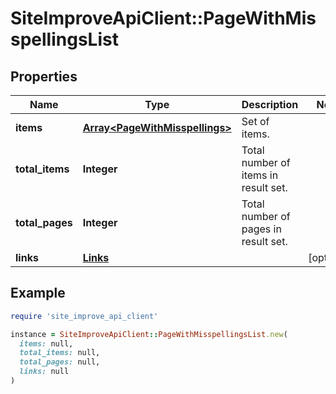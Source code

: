 # SiteImproveApiClient::PageWithMisspellingsList

## Properties

| Name | Type | Description | Notes |
| ---- | ---- | ----------- | ----- |
| **items** | [**Array&lt;PageWithMisspellings&gt;**](PageWithMisspellings.md) | Set of items. |  |
| **total_items** | **Integer** | Total number of items in result set. |  |
| **total_pages** | **Integer** | Total number of pages in result set. |  |
| **links** | [**Links**](Links.md) |  | [optional] |

## Example

```ruby
require 'site_improve_api_client'

instance = SiteImproveApiClient::PageWithMisspellingsList.new(
  items: null,
  total_items: null,
  total_pages: null,
  links: null
)
```

